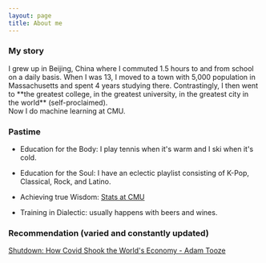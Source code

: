 ```yaml
---
layout: page
title: About me
---
```


### My story

<p> I grew up in Beijing, China where I commuted 1.5 hours to and from school on a daily basis. When I was 13, I moved to a town with 5,000 population in Massachusetts and spent 4 years studying there. Contrastingly, I then went to **the greatest college, in the greatest university, in the greatest city in the world** (self-proclaimed). <br> Now I do machine learning at CMU. </p>


### Pastime

- Education for the Body: I play tennis when it's warm and I ski when it's cold.

- Education for the Soul: I have an eclectic playlist consisting of K-Pop, Classical, Rock, and Latino. 

- Achieving true Wisdom: [Stats at CMU](http://www.stat.cmu.edu/~larry/=stat705/)

- Training in Dialectic: usually happens with beers and wines.


### Recommendation (varied and constantly updated)

[Shutdown: How Covid Shook the World's Economy - Adam Tooze](https://www.theguardian.com/books/2021/sep/10/shutdown-by-adam-tooze-review-how-covid-shook-the-world-economy)


